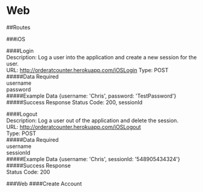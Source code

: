 Web
===
##Routes  

###iOS  

####Login  
Description: Log a user into the application and create a new session for the user.  
URL: http://orderatcounter.herokuapp.com/iOSLogin 
Type: POST  
#####Data Required  
username  
password  
#####Example Data 
{username: 'Chris', password: 'TestPassword'} 
#####Success Response
Status Code: 200, sessionId 

####Logout  
Description: Log a user out of the application and delete the session.  
URL: http://orderatcounter.herokuapp.com/iOSLogout  
Type: POST  
#####Data Required  
username  
sessionId  
#####Example Data 
{username: 'Chris', sessionId: '548905434324'} 
#####Success Response  
Status Code: 200  

###Web
####Create Account
